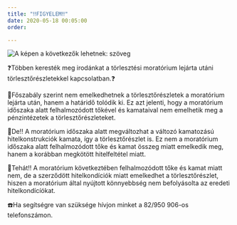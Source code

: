 ```yaml
---
title: "‼️FIGYELEM‼️"
date: 2020-05-18 00:05:00
order: 

---
```

![A képen a következők lehetnek: szöveg](https://scontent-vie1-1.xx.fbcdn.net/v/t1.0-9/98355688_948945178871654_1694033902970077184_n.png?_nc_cat=104&_nc_sid=8024bb&_nc_ohc=9AryWLNpcswAX9dOUR-&_nc_ht=scontent-vie1-1.xx&oh=c617851003e7c5046db4ca08623ec535&oe=5EEFF10B)

❓Többen keresték meg irodánkat a törlesztési moratórium lejárta utáni törlesztőrészletekkel kapcsolatban.❓  
  
📌Főszabály szerint nem emelkedhetnek a törlesztőrészletek a moratórium lejárta után, hanem a határidő tolódik ki. Ez azt jelenti, hogy a moratórium időszaka alatt felhalmozódott tőkével és kamataival nem emelhetik meg a pénzintézetek a törlesztőrészleteket.  
  
📌De‼️ A moratórium időszaka alatt megváltozhat a változó kamatozású hitelkonstrukciók kamata, így a törlesztőrészlet is. Ez nem a moratórium időszaka alatt felhalmozódott tőke és kamat összeg miatt emelkedik meg, hanem a korábban megkötött hitelfeltétel miatt.  
  
📌Tehát‼️ A moratórium következtében felhalmozódott tőke és kamat miatt nem, de a szerződött hitelkondíciók miatt emelkedhet a törlesztőrészlet, hiszen a moratórium által nyújtott könnyebbség nem befolyásolta az eredeti hitelkondícíókat.  
  
☎️Ha segítségre van szüksége hívjon minket a 82/950 906-os telefonszámon.